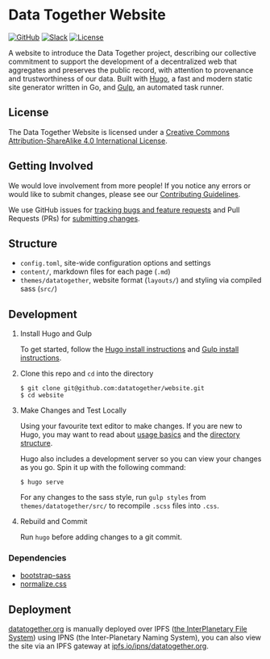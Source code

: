 # Data Together Website

<!-- Repo Badges for: Github Project, Slack, License-->

[![GitHub](https://img.shields.io/badge/project-Data_Together-487b57.svg?style=flat-square)](http://github.com/datatogether)
[![Slack](https://img.shields.io/badge/slack-Archivers-b44e88.svg?style=flat-square)](https://archivers-slack.herokuapp.com/)
[![License](https://img.shields.io/github/license/datatogether/website.svg?style=flat-square)](./LICENSE)

A website to introduce the Data Together project, describing our collective commitment to support the development of a decentralized web that aggregates and preserves the public record, with attention to provenance and trustworthiness of our data. Built with [Hugo](https://gohugo.io/), a fast and modern static site generator written in Go, and [Gulp](https://gulpjs.com/), an automated task runner.

## License

<span xmlns:dct="http://purl.org/dc/terms/" property="dct:title">The Data Together Website</span> is licensed under a <a rel="license" href="http://creativecommons.org/licenses/by-sa/4.0/">Creative Commons Attribution-ShareAlike 4.0 International License</a>.

## Getting Involved

We would love involvement from more people! If you notice any errors or would like to submit changes, please see our [Contributing Guidelines](./.github/CONTRIBUTING.md).

We use GitHub issues for [tracking bugs and feature requests](https://github.com/datatogether/website/issues) and Pull Requests (PRs) for [submitting changes](https://github.com/datatogether/website/pulls).

## Structure

- `config.toml`, site-wide configuration options and settings
- `content/`, markdown files for each page (`.md`)
- `themes/datatogether`, website format (`layouts/`) and styling via compiled sass (`src/`)

## Development

1. Install Hugo and Gulp

    To get started, follow the [Hugo install instructions](https://gohugo.io/getting-started) and [Gulp install instructions](https://gulpjs.com/).

1. Clone this repo and `cd` into the directory

    ```
    $ git clone git@github.com:datatogether/website.git
    $ cd website
    ```

1. Make Changes and Test Locally

    Using your favourite text editor to make changes. If you are new to Hugo, you may want to read about [usage basics](https://gohugo.io/getting-started/usage/) and the [directory structure](https://gohugo.io/getting-started/directory-structure/).

    Hugo also includes a development server so you can view your changes as you go. Spin it up with the following command:

    ```
    $ hugo serve
    ```

    For any changes to the sass style, run `gulp styles` from `themes/datatogether/src/` to recompile `.scss` files into `.css`.

1. Rebuild and Commit

    Run `hugo` before adding changes to a git commit.


### Dependencies

- [bootstrap-sass](https://github.com/twbs/bootstrap-sass)
- [normalize.css](https://github.com/necolas/normalize.css)

## Deployment

[datatogether.org](https://datatogether.org/) is manually deployed over IPFS ([the InterPlanetary File System](https://ipfs.io/)) using IPNS (the Inter-Planetary Naming System), you can also view the site via an IPFS gateway at [ipfs.io/ipns/datatogether.org](https://ipfs.io/ipns/datatogether.org/).
